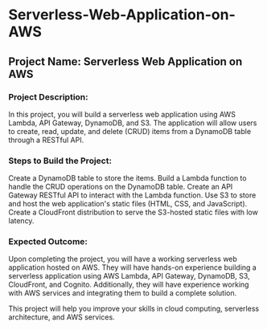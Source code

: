 # Serverless-Web-Application-on-AWS

## Project Name: Serverless Web Application on AWS

### Project Description:

In this project, you will build a serverless web application using AWS Lambda, API Gateway, DynamoDB, and S3. The application will allow users to create, read, update, and delete (CRUD) items from a DynamoDB table through a RESTful API.

### Steps to Build the Project:

Create a DynamoDB table to store the items.
Build a Lambda function to handle the CRUD operations on the DynamoDB table.
Create an API Gateway RESTful API to interact with the Lambda function.
Use S3 to store and host the web application's static files (HTML, CSS, and JavaScript).
Create a CloudFront distribution to serve the S3-hosted static files with low latency.

### Expected Outcome:

Upon completing the project, you will have a working serverless web application hosted on AWS. They will have hands-on experience building a serverless application using AWS Lambda, API Gateway, DynamoDB, S3, CloudFront, and Cognito. Additionally, they will have experience working with AWS services and integrating them to build a complete solution.

This project will help you improve your skills in cloud computing, serverless architecture, and AWS services.








